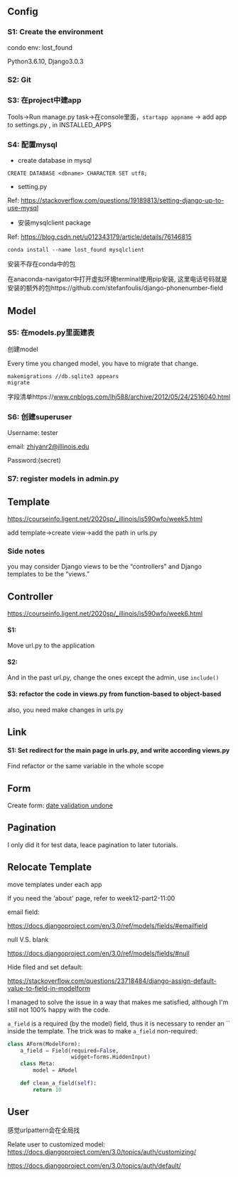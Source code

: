 ## Config

### S1: Create the environment

condo env: lost_found

Python3.6.10, Django3.0.3



### S2: Git



### S3: 在project中建app

Tools->Run manage.py task->在console里面，`startapp appname` -> add app to settings.py , in INSTALLED_APPS



### S4: 配置mysql

* create database in mysql

````mysql
CREATE DATABASE <dbname> CHARACTER SET utf8;
````

* setting.py

Ref: https://stackoverflow.com/questions/19189813/setting-django-up-to-use-mysql

* 安装mysqlclient package

Ref: https://blog.csdn.net/u012343179/article/details/76146815

```
conda install --name lost_found mysqlclient
```



安装不存在conda中的包

在anaconda-navigator中打开虚拟环境terminal使用pip安装, 这里电话号码就是安装的额外的包https://github.com/stefanfoulis/django-phonenumber-field



## Model

### S5: 在models.py里面建表

创建model

Every time you changed model, you have to migrate that change.

```
makemigrations //db.sqlite3 appears
migrate
```

字段清单https://www.cnblogs.com/lhj588/archive/2012/05/24/2516040.html







### S6: 创建superuser

Username: tester

email: zhiyanr2@illinois.edu

Password:(secret)



### S7: register models in admin.py





## Template

https://courseinfo.ligent.net/2020sp/_illinois/is590wfo/week5.html

add template->create view->add the path in urls.py





### Side notes

you may consider Django views to be the “controllers” and Django templates to be the “views.”





## Controller

https://courseinfo.ligent.net/2020sp/_illinois/is590wfo/week6.html

#### S1:

Move url.py to the application

#### S2:

And in the past url.py, change the ones except the admin, use `include()`

#### S3: refactor the code in views.py from function-based to object-based

also, you need make changes in urls.py





## Link

#### S1: Set redirect for the main page in urls.py, and write according views.py



Find refactor or the same variable in the whole scope







## Form

Create form: <u>date validation undone</u>



## Pagination

I only did it for test data, leace pagination to later tutorials.



## Relocate Template

move templates under each app

If you need the 'about' page, refer to week12-part2-11:00





email field:

https://docs.djangoproject.com/en/3.0/ref/models/fields/#emailfield

null V.S. blank

https://docs.djangoproject.com/en/3.0/ref/models/fields/#null



Hide filed and set default:

https://stackoverflow.com/questions/23718484/django-assign-default-value-to-field-in-modelform

I managed to solve the issue in a way that makes me satisfied, although I'm still not 100% happy with the code.

`a_field` is a required (by the model) field, thus it is necessary to render an `` inside the template. The trick was to make `a_field` non-required:

```py
class AForm(ModelForm):
    a_field = Field(required=False, 
                    widget=forms.HiddenInput)
    class Meta:
        model = AModel

    def clean_a_field(self):
        return 10
```

## User

感觉urlpattern会在全局找



Relate user to customized model: https://docs.djangoproject.com/en/3.0/topics/auth/customizing/



https://docs.djangoproject.com/en/3.0/topics/auth/default/





